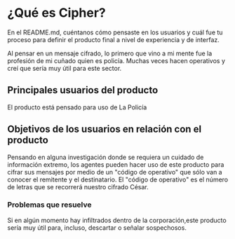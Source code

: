 # ¿Qué es Cipher?

En el README.md, cuéntanos cómo pensaste en los usuarios y cuál fue tu proceso
para definir el producto final a nivel de experiencia y de interfaz.

Al pensar en un mensaje cifrado, lo primero que vino a mi mente fue la profesión de mi cuñado quien 
es policía. Muchas veces hacen operativos y creí que sería muy útil para este sector. 

## Principales usuarios del producto

El producto está pensado para uso de La Policía

## Objetivos de los usuarios en relación con el producto

Pensando en alguna investigación donde se requiera un cuidado de información extremo,
los agentes pueden hacer uso de este producto para cifrar sus mensajes por medio de un
"código de operativo" que sólo van a conocer el remitente y el destinatario. El "código
de operativo" es el número de letras que se recorrerá nuestro cifrado César.

### Problemas que resuelve

Si en algún momento hay infiltrados dentro de la corporación,este producto sería muy útil para, incluso, descartar o señalar sospechosos.
